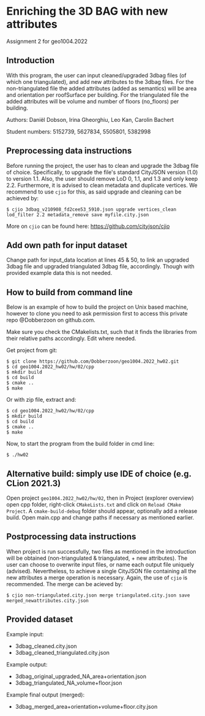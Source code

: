 # Enriching the 3D BAG with new attributes

Assignment 2 for geo1004.2022


## Introduction 
With this program, the user can input cleaned/upgraded 3dbag files (of which one triangulated), and add new attributes to the 3dbag files. For the non-triangulated file the added attributes (added as semantics) will be area and orientation per roofSurface per building. For the triangulated file the added attributes will be volume and number of floors (no_floors) per building.


Authors: 		    Daniël Dobson, Irina Gheorghiu, Leo Kan, Carolin Bachert

Student numbers:	5152739, 5627834, 5505801, 5382998

## Preprocessing data instructions
Before running the project, the user has to clean and upgrade the 3dbag file of choice. Specifically, to upgrade the file's standard CityJSON version (1.0) to version 1.1. Also, the user should remove LoD 0, 1.1, and 1.3 and only keep 2.2. Furthermore, it is advised to clean metadata and duplicate vertices. We recommend to use ```cjio``` for this, as said upgrade and cleaning can be achieved by:
```
$ cjio 3dbag_v210908_fd2cee53_5910.json upgrade vertices_clean lod_filter 2.2 metadata_remove save myfile.city.json
``` 

More on ```cjio``` can be found here: https://github.com/cityjson/cjio

## Add own path for input dataset
Change path for input_data location at lines 45 & 50, to link an upgraded 3dbag file and upgraded triangulated 3dbag file, accordingly. Though with provided example data this is not needed.

## How to build from command line

Below is an example of how to build the project on Unix based machine, however to clone you need to ask permission first to access this private repo @Dobberzoon on github.com.

Make sure you check the CMakelists.txt, such that it finds the libraries from their relative paths accordingly. Edit where needed.

Get project from git:

```
$ git clone https://github.com/Dobberzoon/geo1004.2022_hw02.git
$ cd geo1004.2022_hw02/hw/02/cpp
$ mkdir build
$ cd build
$ cmake ..
$ make
```

Or with zip file, extract and:

```
$ cd geo1004.2022_hw02/hw/02/cpp
$ mkdir build
$ cd build
$ cmake ..
$ make
```

Now, to start the program from the build folder in cmd line:

```
$ ./hw02
```


## Alternative build: simply use IDE of choice (e.g. CLion 2021.3)
Open project ```geo1004.2022_hw02/hw/02```, then in Project (explorer overview) open cpp folder, right-click ```CMakeLists.txt``` and click on ```Reload CMake Project```. A ```cmake-build-debug``` folder should appear, optionally add a release build. Open main.cpp and change paths if necessary as mentioned earlier.

## Postprocessing data instructions

When project is run successfully, two files as mentioned in the introduction will be obtained (non-triangulated & triangulated, + new attributes). The user can choose to overwrite input files, or name each output file uniquely (advised). Nevertheless, to achieve a single CityJSON file containing all the new attributes a merge operation is necessary. Again, the use of ```cjio``` is recommended. The merge can be acieved by:

```
$ cjio non-triangulated.city.json merge triangulated.city.json save merged_newattributes.city.json
```

## Provided dataset

Example input:
- 3dbag_cleaned.city.json
- 3dbag_cleaned_triangulated.city.json

Example output:
- 3dbag_original_upgraded_NA_area+orientation.json
- 3dbag_triangulated_NA_volume+floor.json

Example final output (merged):
- 3dbag_merged_area+orientation+volume+floor.city.json
